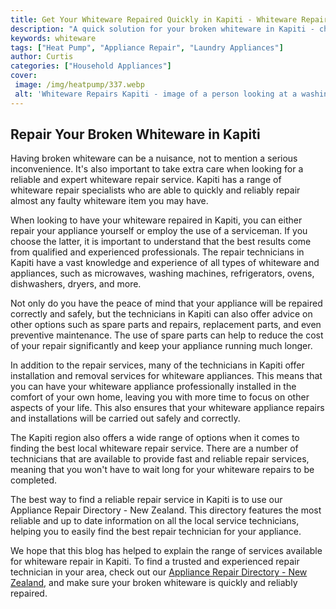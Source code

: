 ```yaml
---
title: Get Your Whiteware Repaired Quickly in Kapiti - Whiteware Repairs Kapiti
description: "A quick solution for your broken whiteware in Kapiti - choose Whiteware Repairs Kapiti for fast and professional service Get it fixed fast"
keywords: whiteware
tags: ["Heat Pump", "Appliance Repair", "Laundry Appliances"]
author: Curtis
categories: ["Household Appliances"]
cover: 
 image: /img/heatpump/337.webp
 alt: 'Whiteware Repairs Kapiti - image of a person looking at a washing machine that is being repaired'
---
```

## Repair Your Broken Whiteware in Kapiti
Having broken whiteware can be a nuisance, not to mention a serious inconvenience. It's also important to take extra care when looking for a reliable and expert whiteware repair service. Kapiti has a range of whiteware repair specialists who are able to quickly and reliably repair almost any faulty whiteware item you may have. 

When looking to have your whiteware repaired in Kapiti, you can either repair your appliance yourself or employ the use of a serviceman. If you choose the latter, it is important to understand that the best results come from qualified and experienced professionals. The repair technicians in Kapiti have a vast knowledge and experience of all types of whiteware and appliances, such as microwaves, washing machines, refrigerators, ovens, dishwashers, dryers, and more. 

Not only do you have the peace of mind that your appliance will be repaired correctly and safely, but the technicians in Kapiti can also offer advice on other options such as spare parts and repairs, replacement parts, and even preventive maintenance. The use of spare parts can help to reduce the cost of your repair significantly and keep your appliance running much longer. 

In addition to the repair services, many of the technicians in Kapiti offer installation and removal services for whiteware appliances. This means that you can have your whiteware appliance professionally installed in the comfort of your own home, leaving you with more time to focus on other aspects of your life. This also ensures that your whiteware appliance repairs and installations will be carried out safely and correctly. 

The Kapiti region also offers a wide range of options when it comes to finding the best local whiteware repair service. There are a number of technicians that are available to provide fast and reliable repair services, meaning that you won't have to wait long for your whiteware repairs to be completed. 

The best way to find a reliable repair service in Kapiti is to use our Appliance Repair Directory - New Zealand. This directory features the most reliable and up to date information on all the local service technicians, helping you to easily find the best repair technician for your appliance.

We hope that this blog has helped to explain the range of services available for whiteware repair in Kapiti. To find a trusted and experienced repair technician in your area, check out our [Appliance Repair Directory - New Zealand](./pages/appliance-repair-technicians/new-zealand), and make sure your broken whiteware is quickly and reliably repaired.
